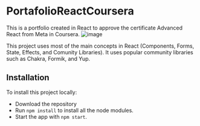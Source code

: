 # PortafolioReactCoursera
This is a portfolio created in React to approve the certificate Advanced React from Meta in Coursera.
![image](https://github.com/SebasCastroSatizabal/PortafolioReactCoursera/assets/116600276/f7d106ee-7f6f-417e-9b0a-f7e8144994c1)

This project uses most of the main concepts in React (Components, Forms, State, Effects, and Comunity Libraries).
It uses popular community libraries such as Chakra, Formik, and Yup.

## Installation
To install this project locally:
* Download the repository
* Run `npm install` to install all the node modules.
* Start the app with `npm start`.
